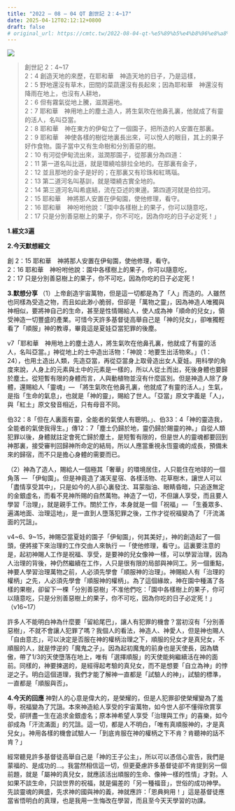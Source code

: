 ```yaml
---
title: "2022 – 08 – 04 QT 創世記 2：4~17"
date: 2025-04-12T02:12:12+0800
draft: false
# original_url: https://cmtc.tw/2022-08-04-qt-%e5%89%b5%e4%b8%96%e8%a8%98-2%ef%bc%9a417
---
```


![](/images/qt.jpg)
> 創世記 2：4\~17  
> 2：4 創造天地的來歷，在耶和華　神造天地的日子，乃是這樣，  
> 2：5 野地還沒有草木，田間的菜蔬還沒有長起來；因為耶和華　神還沒有降雨在地上，也沒有人耕地，  
> 2：6 但有霧氣從地上騰，滋潤遍地。  
> 2：7 耶和華　神用地上的塵土造人，將生氣吹在他鼻孔裏，他就成了有靈的活人，名叫亞當。  
> 2：8 耶和華　神在東方的伊甸立了一個園子，把所造的人安置在那裏。  
> 2：9 耶和華　神使各樣的樹從地裏長出來，可以悅人的眼目，其上的果子好作食物。園子當中又有生命樹和分別善惡的樹。  
> 2：10 有河從伊甸流出來，滋潤那園子，從那裏分為四道：  
> 2：11 第一道名叫比遜，就是環繞哈腓拉全地的。在那裏有金子，  
> 2：12 並且那地的金子是好的；在那裏又有珍珠和紅瑪瑙。  
> 2：13 第二道河名叫基訓，就是環繞古實全地的。  
> 2：14 第三道河名叫希底結，流在亞述的東邊。第四道河就是伯拉河。  
> 2：15 耶和華　神將那人安置在伊甸園，使他修理，看守。  
> 2：16 耶和華　神吩咐他說：「園中各樣樹上的果子，你可以隨意吃，  
> 2：17 只是分別善惡樹上的果子，你不可吃，因為你吃的日子必定死！」

**1.經文3遍**

**2.今天默想經文**
  
創 2：15 耶和華　神將那人安置在伊甸園，使他修理，看守。  
2：16 耶和華　神吩咐他說：園中各樣樹上的果子，你可以隨意吃，  
2：17 只是分別善惡樹上的果子，你不可吃，因為你吃的日子必定死！

**3.默想分享**
（1）上帝創造宇宙萬物，但是這一切都是為了「人」而造的。人雖然也同樣為受造之物，而且如此渺小脆弱，但卻是「萬物之靈」，因為神造人唯獨與神相似，要將神自己的生命，甚至是性情賜給人，使人成為神「順命的兒女」，領受神造一切豐盛的產業。可惜今天許多基督徒高舉自己是「神的兒女」，卻唯獨輕看了「順服」神的教導，畢竟這是夏娃亞當犯罪的後塵。

v7「耶和華　神用地上的塵土造人，將生氣吹在他鼻孔裏，他就成了有靈的活人，名叫亞當。」神從地上的土中造出活物：「神說：地要生出活物來。」（1：24），也用土造出人類，先造亞當，再從亞當身上取骨造出女人夏娃。用科學的角度來說，人身上的元素與土中的元素是一樣的，所以人從土而出，死後身體也要歸於塵土。從短暫有限的身體而言，人與動植物並沒有什麼區別。但是神造人除了身體，還賜給人「靈魂」— 「將生氣吹在他鼻孔裏，他就成了有靈的活人。」生氣，是指「生命的氣息」，也就是「神的靈」，賜給了世人。「亞當」原文字義是「人」，與「紅土」原文發音相近，只有母音不同。

伯32：8「但在人裏面有靈，全能者的氣使人有聰明。」、伯33：4「神的靈造我，全能者的氣使我得生。」傳12：7「塵土仍歸於地，靈仍歸於賜靈的神。」自從人類犯罪以後，身體就註定會死亡歸於塵土，是短暫有限的，但是世人的靈魂都要回到神那裏，接受審判回歸神所命定的結局，所以人應當重視永恆靈魂的成長，預備未來的歸宿，而不只是擔心身體的需要而已。

（2）神為了造人，賜給人一個極其「奢華」的環境居住，人只能住在地球的一個角落 — 「伊甸園」。但是神竟造了滿天星宿、各樣活物、花草樹木，讓世人可以「盡情享受其中」，只是如今的人卻心裏發沈、耳蒙脂油、眼睛昏暗，只追逐無定的金銀虛名，而看不見神所賜的自然萬物。神造了一切，不但讓人享受，而且要人學習「治理」，就是親手工作。關於工作，本身就是一個「祝福」— 「生養眾多、遍滿地面、治理這地」，是一直到人墮落犯罪之後，工作才從祝福變為了「汗流滿面的咒詛」。

v4\~6、9\~15，神賜亞當夏娃的園子「伊甸園」，何其美好」，神的創造起了一個頭，便將接下來治理的工作交由人來執行 —「使他修理，看守」。這裏要注意的是，起初神賜人工作是祝福、享受，是要神的兒女像神一樣，可以學習治理，因為人治理的背後，神仍然繼續在工作，人只是很有限的局部與神同工。另一個重點，神要人學習治理萬物之前，人必須先學會「順服神的治理」。神賜給人有「治理的權柄」之先，人必須先學會「順服神的權柄」。為了這個緣故，神在園中種滿了各樣的果樹，卻留下一棵「分別善惡樹」不准他們吃：「園中各樣樹上的果子，你可以隨意吃，只是分別善惡樹上的果子，你不可吃，因為你吃的日子必定死！」（v16\~17）

許多人不能明白神為什麼要「留給尾巴」，讓人有犯罪的機會？當初沒有「分別善惡樹」，不就不會讓人犯罪了嗎？我個人的看法，神造人、神愛人，但是神也賜人「自由意志」，可以決定是否服在神的權柄治理之下，順服的兒女才是真兒女，不順服的人，就是悖逆的「魔鬼之子」。因為起初魔鬼的前身也是天使長，因為驕傲，帶了1/3的天使墮落在地上，唯有「選擇順服」的天使能夠繼續活在神的面前。同樣的，神要揀選的，是經得起考驗的真兒女，而不是想要「自立為神」的悖逆之子。明白這個道理，我們才能了解神一直都是「試驗人的神」，試驗的標準，一直都是「順服與否」。

**4.今天的回應**
神對人的心意是偉大的，是榮耀的，但是人犯罪卻使榮耀變為了羞辱，祝福變為了咒詛。本來神造給人享受的宇宙萬物，如今世人卻不懂得欣賞享受，卻拼盡一生在追求金銀虛名；原本神希望人享受「治理與工作」的喜樂，如今卻成為「汗流滿面」的咒詛。這一切，都是人不明白，「唯有真順服神的，才是真兒女」。神用各樣的機會試驗人—「到底肯服在神的權柄之下不肯？肯聽神的話不肯？」

經常聽見許多基督徒高舉自己是「神的王子公主」，所以可以憑信心宣告，我們是蒙福的、是成功的…。我當然相信這一切，但更憂慮許多基督徒卻不肯提到另一個前題，就是「屬神的真兒女，就應該活出順服的生命、像神一樣的性情」才對。人如果不談生命，只談世界的祝福，就是偏差的「另一種福音」，世俗的成功神學。先談靈魂的興盛，先求神的國與神的義，神就應許：「恩典夠用！」這是基督徒應當省悟明白的真理，也是我用一生悔改在學習，而且至今天天學習的功課。
